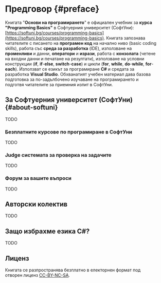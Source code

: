 # Предговор {#preface}

Книгата "**Основи на програмирането**" е официален учебник за **курса "Programming Basics"** в Софтуерния университет \(СофтУни\): [https://softuni.bg/courses/programming-basics](https://softuni.bg/courses/programming-basics). Книгата запознава читателите с писането на **програмен код** на начално ниво \(basic coding skills\), работа със **среда за разработка** \(IDE\), използване на **променливи** и данни, **оператори** и **изрази**, работа с **конзолата** \(четене на входни данни и печатане на резултати\), използване на условни конструкции \(**if**, **if**-**else**, **switch**-**case**\) и цикли \(**for**, **while**, **do**-**while**, **for**-**each**\). Използват се езикът за програмиране **C\#** и средата за разработка **Visual Studio**. Обхванатият учебен материал дава базова подготовка за по-задълбочено изучаване на програмирането и подготвя читателите за приемния изпит в СофтУни.

## За Софтуерния университет \(СофтУни\) {#about-softuni}

TODO

### Безплатните курсове по програмиране в СофтУни

TODO

### Judge системата за проверка на задачите

TODO

### Форум за вашите въпроси

TODO

## Авторски колектив

TODO

## Защо избрахме езика C\#?

TODO

## Лиценз

Книгата се разпространява безплатно в електорнен формат под отворен лиценз [CC-BY-NC-SA](https://creativecommons.org/licenses/by-nc-sa/4.0/).

